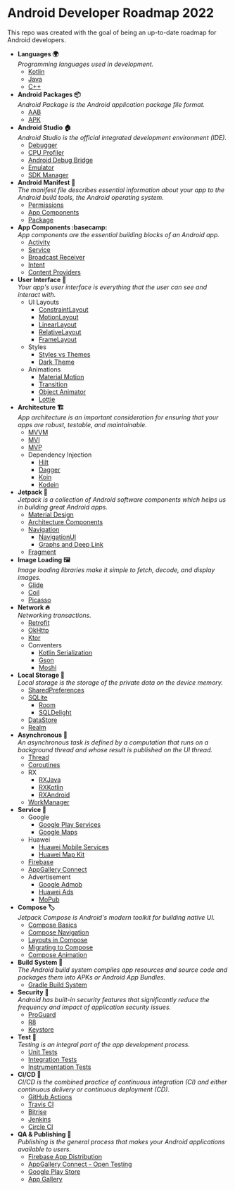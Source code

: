 # Android Developer Roadmap 2022
This repo was created with the goal of being an up-to-date roadmap for Android developers.

- **Languages :earth_africa:**<br />
    _Programming languages used in development._
    - [Kotlin](https://kotlinlang.org/)
    - [Java](https://www.java.com/)
    - [C++](https://www.java.com/)
- **Android Packages :package:**<br />
    _Android Package is the Android application package file format._
    - [AAB](https://developer.android.com/guide/app-bundle)
    - [APK](https://developer.android.com/google/play/expansion-files)
- **Android Studio :house:**<br />
    _Android Studio is the official integrated development environment (IDE)._
    - [Debugger](https://developer.android.com/studio/debug)
    - [CPU Profiler](https://betterprogramming.pub/improve-apps-performance-with-android-profilers-edb240deeb71)
    - [Android Debug Bridge](https://developer.android.com/studio/command-line/adb)
    - [Emulator](https://developer.android.com/studio/run/emulator)
    - [SDK Manager](https://developer.android.com/studio/intro/update#sdk-manager)    
- **Android Manifest :scroll:**<br /> 
    _The manifest file describes essential information about your app to the Android build tools, the Android operating system._
    - [Permissions](https://developer.android.com/guide/topics/manifest/manifest-intro#perms)
    - [App Components](https://developer.android.com/guide/topics/manifest/manifest-intro#components) 
    - [Package](https://developer.android.com/guide/topics/manifest/manifest-intro#package-name)   
- **App Components :basecamp:**<br />
    _App components are the essential building blocks of an Android app._
    - [Activity](https://developer.android.com/reference/android/app/Activity)
    - [Service](https://developer.android.com/reference/android/app/Service)
    - [Broadcast Receiver](https://developer.android.com/reference/android/content/BroadcastReceiver)
    - [Intent](https://developer.android.com/reference/android/content/Intent)
    - [Content Providers](https://developer.android.com/guide/topics/providers/content-providers?hl=en)
- **User Interface :art:**<br />
    _Your app's user interface is everything that the user can see and interact with._ 
    - UI Layouts
        - [ConstraintLayout](https://medium.com/exploring-android/exploring-the-new-android-constraintlayout-eed37fe8d8f1)
        - [MotionLayout](https://developer.android.com/training/constraint-layout/motionlayout)
        - [LinearLayout](https://developer.android.com/guide/topics/ui/layout/linear)
        - [RelativeLayout](https://developer.android.com/guide/topics/ui/layout/relative)
        - [FrameLayout](https://developer.android.com/reference/android/widget/FrameLayout)
    - Styles
        - [Styles vs Themes](https://medium.com/androiddevelopers/android-styling-themes-vs-styles-ebe05f917578)
        - [Dark Theme](https://developer.android.com/guide/topics/ui/look-and-feel/darktheme) 
    - Animations
        - [Material Motion](https://material.io/develop/android/theming/motion)
        - [Transition](https://developer.android.com/training/transitions)  
        - [Object Animator](https://developer.android.com/guide/topics/graphics/prop-animation#object-animator)
        - [Lottie](https://github.com/airbnb/lottie-android)         
- **Architecture :building_construction:**<br />
    _App architecture is an important consideration for ensuring that your apps are robust, testable, and maintainable._
    - [MVVM](https://www.toptal.com/android/android-apps-mvvm-with-clean-architecture)
    - [MVI](https://www.raywenderlich.com/817602-mvi-architecture-for-android-tutorial-getting-started)
    - [MVP](https://www.raywenderlich.com/7026-getting-started-with-mvp-model-view-presenter-on-android)
    - Dependency Injection
        - [Hilt](https://developer.android.com/jetpack/androidx/releases/hilt)
        - [Dagger](https://dagger.dev/dev-guide/)
        - [Koin](https://insert-koin.io/docs/reference/introduction)
        - [Kodein](https://docs.kodein.org/kodein-di/7.10/index.html)           
- **Jetpack :rocket:**<br />
    _Jetpack is a collection of Android software components which helps us in building great Android apps._
    - [Material Design](https://material.io/develop/android)
    - [Architecture Components](https://medium.com/exploring-android/exploring-the-new-android-architecture-components-c33b15d89c23)
    - [Navigation](https://developer.android.com/guide/navigation/)
        - [NavigationUI](https://medium.com/androiddevelopers/navigationui-d21fd4f5c318) 
        - [Graphs and Deep Link](https://www.raywenderlich.com/4332831-navigation-component-for-android-part-2-graphs-and-deep-links)      
    - [Fragment](https://developer.android.com/jetpack/androidx/releases/fragment)           
- **Image Loading :framed_picture:**<br />
    _Image loading libraries make it simple to fetch, decode, and display images._
    - [Glide](https://bumptech.github.io/glide/)
    - [Coil](https://github.com/coil-kt/coil)
    - [Picasso](https://square.github.io/picasso/)
- **Network :fire:**<br />
    _Networking transactions._
    - [Retrofit](https://howtodoandroid.com/retrofit-android-example-kotlin/)
    - [OkHttp](https://square.github.io/okhttp/)
    - [Ktor](https://ktor.io/docs/welcome.html)
    - Conventers
        - [Kotlin Serialization](https://github.com/Kotlin/kotlinx.serialization)
        - [Gson](https://github.com/google/gson)
        - [Moshi](https://github.com/square/moshi)     
- **Local Storage :floppy_disk:**<br />
    _Local storage is the storage of the private data on the device memory._
    - [SharedPreferences](https://developer.android.com/training/data-storage/shared-preferences)
    - [SQLite](https://developer.android.com/jetpack/androidx/releases/sqlite)
        - [Room](https://medium.com/mindorks/using-room-database-android-jetpack-675a89a0e942)
        - [SQLDelight](https://cashapp.github.io/sqldelight/android_sqlite/) 
    - [DataStore](https://developer.android.com/topic/libraries/architecture/datastore)
    - [Realm](https://zhuinden.medium.com/how-to-use-realm-for-android-like-a-champ-and-how-to-tell-if-youre-doing-it-wrong-ac4f66b7f149)  
- **Asynchronous :twisted_rightwards_arrows:**<br />
   _An asynchronous task is defined by a computation that runs on a background thread and whose result is published on the UI thread._ 
   - [Thread](https://blog.mindorks.com/android-core-looper-handler-and-handlerthread-bd54d69fe91a)
   - [Coroutines](https://medium.com/androiddevelopers/coroutines-on-android-part-i-getting-the-background-3e0e54d20bb)
   - RX
        - [RXJava](https://www.toptal.com/android/functional-reactive-android-rxjava)
        - [RXKotlin](https://www.baeldung.com/kotlin/rxkotlin)
        - [RXAndroid](https://www.androidhive.info/RxJava/android-getting-started-with-reactive-programming/)       
   - [WorkManager](https://developer.android.com/topic/libraries/architecture/workmanager) 
- **Service :battery:**<br />
   - Google
        - [Google Play Services](https://developers.google.com/android/guides/setup)
        - [Google Maps](https://developers.google.com/maps/documentation/android-sdk/overview)
   - Huawei
        - [Huawei Mobile Services](https://developer.huawei.com/consumer/en/hms)
        - [Huawei Map Kit](https://developer.huawei.com/consumer/en/hms/huawei-MapKit/)
   - [Firebase](https://firebase.google.com/docs)
   - [AppGallery Connect](https://developer.huawei.com/consumer/en/agconnect/)
   - Advertisement
        - [Google Admob](https://admob.google.com/home/)
        - [Huawei Ads](https://developer.huawei.com/consumer/en/huawei-ads/)
        - [MoPub](https://www.mopub.com/en) 
- **Compose :label:**<br />
    _Jetpack Compose is Android's modern toolkit for building native UI._
    - [Compose Basics](https://developer.android.com/codelabs/jetpack-compose-basics)
    - [Compose Navigation](https://developer.android.com/codelabs/jetpack-compose-navigation)
    - [Layouts in Compose](https://developer.android.com/codelabs/jetpack-compose-layouts)    
    - [Migrating to Compose](https://developer.android.com/codelabs/jetpack-compose-migration) 
    - [Compose Animation](https://developer.android.com/codelabs/jetpack-compose-animation)   
- **Build System :smoking:**<br />
    _The Android build system compiles app resources and source code and packages them into APKs or Android App Bundles._
    - [Gradle Build System](https://www.raywenderlich.com/249-gradle-tutorial-for-android-getting-started)      
- **Security :closed_lock_with_key:**<br />
    _Android has built-in security features that significantly reduce the frequency and impact of application security issues._
    - [ProGuard](https://blog.mindorks.com/applying-proguard-in-an-android-application)
    - [R8](https://betterprogramming.pub/r8-shrinking-in-android-27f3edbbad9e)
    - [Keystore](https://developer.android.com/training/articles/keystore)  
- **Test :test_tube:**<br />
    _Testing is an integral part of the app development process._
    - [Unit Tests](https://betterprogramming.pub/android-unit-testing-basics-3e7075a432a1)
    - [Integration Tests](https://medium.com/airbnb-engineering/writing-fast-deterministic-and-accurate-android-integration-tests-c56811bd14e2)
    - [Instrumentation Tests](https://developer.android.com/training/testing/instrumented-tests)                     
- **CI/CD :satellite:**<br />
   _CI/CD is the combined practice of continuous integration (CI) and either continuous delivery or continuous deployment (CD)._
   - [GitHub Actions](https://docs.github.com/en/actions)
   - [Travis CI](https://docs.travis-ci.com/)
   - [Bitrise](https://devcenter.bitrise.io/)
   - [Jenkins](https://www.jenkins.io/doc/)
   - [Circle CI](https://circleci.com/docs/)
- **QA & Publishing :shopping_cart:**<br />
   _Publishing is the general process that makes your Android applications available to users._
   - [Firebase App Distribution](https://firebase.google.com/docs/app-distribution)
   - [AppGallery Connect - Open Testing](https://developer.huawei.com/consumer/en/doc/development/AppGallery-connect-Guides/agc-betatest-introduction-0000001071477284)
   - [Google Play Store](https://play.google.com/console/about/)   
   - [App Gallery](https://developer.huawei.com/consumer/en/appgallery/)  
